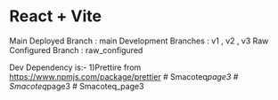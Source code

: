 # React + Vite

Main Deployed Branch : main
Development Branches : v1 , v2 , v3
Raw Configured Branch : raw_configured

Dev Dependency is:-
1)Prettire from https://www.npmjs.com/package/prettier
#   S m a c o t e q _ p a g e 3  
 #   S m a c o t e q _ p a g e 3  
 #   S m a c o t e q _ p a g e 3  
 